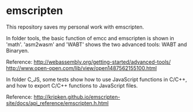 # emscripten
This repository saves my personal work with emscripten.

In folder tools, the basic function of emcc and emscripten is shown in 'math'. 'asm2wasm' and 'WABT' shows the two advanced tools: WABT
and Binaryen.

Reference: 
http://webassembly.org/getting-started/advanced-tools/  
http://www.open-open.com/lib/view/open1487562155100.html  

In folder C_JS, some tests show how to use JavaScript functions in C/C++, and how to export C/C++ functions to JavaScript files.

Reference:
http://kripken.github.io/emscripten-site/docs/api_reference/emscripten.h.html  

